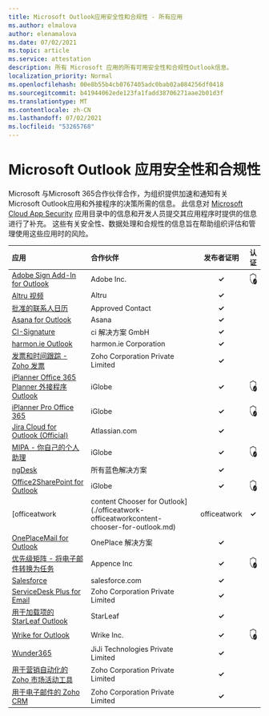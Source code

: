```yaml
---
title: Microsoft Outlook应用安全性和合规性 - 所有应用
ms.author: elmalova
author: elenamalova
ms.date: 07/02/2021
ms.topic: article
ms.service: attestation
description: 所有 Microsoft 应用的所有可用安全性和合规性Outlook信息。
localization_priority: Normal
ms.openlocfilehash: 00e8b55b4cb0767405adc0bab02a084256df0418
ms.sourcegitcommit: b41944062ede123fa1fadd38706271aae2b01d3f
ms.translationtype: MT
ms.contentlocale: zh-CN
ms.lasthandoff: 07/02/2021
ms.locfileid: "53265768"
---
```

# <a name="microsoft-outlook-app-security-and-compliance"></a>Microsoft Outlook 应用安全性和合规性

Microsoft 与Microsoft 365合作伙伴合作，为组织提供加速和通知有关 Microsoft Outlook应用和外接程序的决策所需的信息。 此信息对 [Microsoft Cloud App Security](https://www.microsoft.com/en-us/enterprise-mobility-security/cloud-app-security) 应用目录中的信息和开发人员提交其应用程序时提供的信息进行了补充。 这些有关安全性、数据处理和合规性的信息旨在帮助组织评估和管理使用这些应用时的风险。

| **应用** | **合作伙伴** | **发布者证明** | **认证** |
|:--------|:------------|:----------------------:|:-------------:|
| [Adobe Sign Add-In for Outlook](./adobe-inc-sign-add-in-for-outlook.md) | Adobe Inc. | **✓** | <img alt="Certified application badge" src="../media/certified-badge.png" height="25" width="25" /> |
| [Altru 视频](./altru-videos.md) | Altru | **✓** |  |
| [批准的联系人日历](./approved-contact-calendars.md) | Approved Contact | **✓** |  |
| [Asana for Outlook](./asana-for-outlook.md) | Asana | **✓** |  |
| [CI-Signature](./ci-solution-gmbh-signature.md) | ci 解决方案 GmbH | **✓** |  |
| [harmon.ie Outlook](./harmonie-corporation-for-outlook.md) | harmon.ie Corporation | **✓** |  |
| [发票和时间跟踪 - Zoho 发票](./zoho-corporation-private-limited-invoice-and-time-tracking.md) | Zoho Corporation Private Limited | **✓** |  |
| [iPlanner Office 365 Planner 外接程序Outlook](./iglobe-iplanner-office-365-planner-add-in-for-outlook.md) | iGlobe | **✓** | <img alt="Certified application badge" src="../media/certified-badge.png" height="25" width="25" /> |
| [iPlanner Pro Office 365](./iglobe-iplanner-pro-office-365.md) | iGlobe | **✓** | <img alt="Certified application badge" src="../media/certified-badge.png" height="25" width="25" /> |
| [Jira Cloud for Outlook (Official) ](./atlassiancom-jira-cloud-for-outlook-official.md) | Atlassian.com | **✓** |  |
| [MIPA - 你自己的个人助理](./iglobe-mipa-your-own-personal-assistant.md) | iGlobe | **✓** | <img alt="Certified application badge" src="../media/certified-badge.png" height="25" width="25" /> |
| [ngDesk](./all-blue-solutions-ngdesk.md) | 所有蓝色解决方案 | **✓** |  |
| [Office2SharePoint for Outlook](./iglobe-office2sharepoint-for-outlook.md) | iGlobe | **✓** | <img alt="Certified application badge" src="../media/certified-badge.png" height="25" width="25" /> |
| [officeatwork | content Chooser for Outlook] (./officeatwork-officeatworkcontent-chooser-for-outlook.md)  | officeatwork | **✓** | <img alt="Certified application badge" src="../media/certified-badge.png" height="25" width="25" /> |
| [OnePlaceMail for Outlook](./oneplace-solutions-oneplacemail-for-outlook.md) | OnePlace 解决方案 | **✓** |  |
| [优先级矩阵 - 将电子邮件转换为任务](./appfluence-inc-priority-matrix-turn-emails-into-tasks.md) | Appence Inc | **✓** | <img alt="Certified application badge" src="../media/certified-badge.png" height="25" width="25" /> |
| [Salesforce](./salesforcecom-salesforce.md) | salesforce.com | **✓** |  |
| [ServiceDesk Plus for Email](./zoho-corporation-private-limited-servicedesk-plus-for-email.md) | Zoho Corporation Private Limited | **✓** |  |
| [用于加载项的 StarLeaf Outlook](./starleaf-add-in-for-outlook.md) | StarLeaf | **✓** |  |
| [Wrike for Outlook](./wrike-inc-for-outlook.md) | Wrike Inc. | **✓** | <img alt="Certified application badge" src="../media/certified-badge.png" height="25" width="25" /> |
| [Wunder365](./jiji-technologies-private-limited-wunder365.md) | JiJi Technologies Private Limited | **✓** |  |
| [用于营销自动化的 Zoho 市场活动工具](./zoho-corporation-private-limited-campaigns-tool-for-marketing-automation.md) | Zoho Corporation Private Limited | **✓** |  |
| [用于电子邮件的 Zoho CRM](./zoho-corporation-private-limited-crm-for-email.md) | Zoho Corporation Private Limited | **✓** |  |
